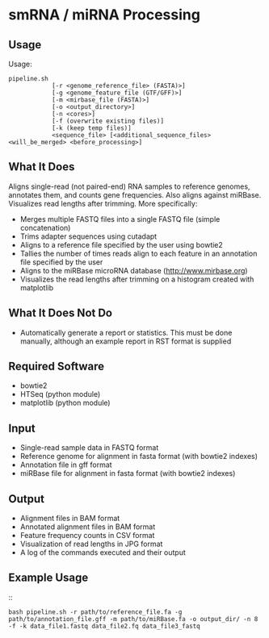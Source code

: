 smRNA / miRNA Processing
========================

Usage
-----

Usage:

    pipeline.sh
                [-r <genome_reference_file> (FASTA)>]
                [-g <genome_feature_file (GTF/GFF)>]
                [-m <mirbase_file (FASTA)>]
                [-o <output_directory>]
                [-n <cores>]
                [-f (overwrite existing files)]
                [-k (keep temp files)]
                <sequence_file> [<additional_sequence_files> <will_be_merged> <before_processing>]


What It Does
------------
Aligns single-read (not paired-end) RNA samples to reference genomes, annotates them, and counts gene frequencies. Also aligns against miRBase. Visualizes read lengths after trimming.
More specifically:

 - Merges multiple FASTQ files into a single FASTQ file (simple concatenation)
 - Trims adapter sequences using cutadapt
 - Aligns to a reference file specified by the user using bowtie2
 - Tallies the number of times reads align to each feature in an annotation file specified by the user
 - Aligns to the miRBase microRNA database (http://www.mirbase.org)
 - Visualizes the read lengths after trimming on a histogram created with matplotlib


What It Does Not Do
-------------------
 - Automatically generate a report or statistics. This must be done manually, although an example report in RST format is supplied


Required Software
-----------------
 - bowtie2
 - HTSeq (python module)
 - matplotlib (python module)


Input
-----
 - Single-read sample data in FASTQ format
 - Reference genome for alignment in fasta format (with bowtie2 indexes)
 - Annotation file in gff format
 - miRBase file for alignment in fasta format (with bowtie2 indexes)


Output
------
 - Alignment files in BAM format
 - Annotated alignment files in BAM format
 - Feature frequency counts in CSV format
 - Visualization of read lengths in JPG format
 - A log of the commands executed and their output


Example Usage
-------------
::

    bash pipeline.sh -r path/to/reference_file.fa -g path/to/annotation_file.gff -m path/to/miRBase.fa -o output_dir/ -n 8 -f -k data_file1.fastq data_file2.fq data_file3_fastq

